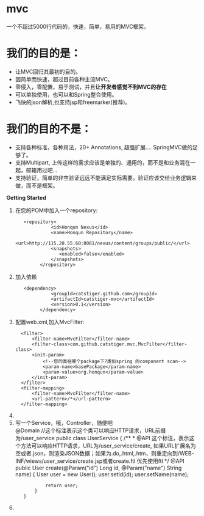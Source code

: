 # mvc
一个不超过5000行代码的，快速，简单，易用的MVC框架。

<div>
<h1>我们的目的是：</h1>
    <ul>
        <li>让MVC回归其最初的目的。</li>
        <li>因简单而快速，超过目前各种主流MVC。</li>
        <li>零侵入，零配置，易于测试，并且<b>让开发者感觉不到MVC的存在</b></li>
        <li>可以单独使用，也可以和Spring整合使用。</li>
        <li>飞快的json解析,也支持jsp和freemarker(推荐)。</li>
    </ul>
<h1>我们的目的不是：</h1>
    <ul>
         <li>支持各种标准，各种用法，20+ Annotations, 超强扩展.... SpringMVC做的足够了。</li>
         <li>支持Multipart, 上传这样的需求应该是单独的、通用的，而不是和业务混在一起，邮箱用过吧...</li>
         <li>支持验证，简单的非空验证远远不能满足实际需要。验证应该交给业务逻辑来做，而不是框架。</li>
    </ul>
</div>
<div>
<strong>Getting Started</strong>

<ol>
   <li>
       在您的POM中加入一个repository:<br>
       
       <repository>
				 <id>Honqun Nexus</id>
				 <name>Honqun Repository</name>
				 <url>http://115.28.55.60:8081/nexus/content/groups/public/</url>
				 <snapshots>
				 	<enabled>false</enabled>
				 </snapshots>
			 </repository>
			
   </li>
   <li>
       加入依赖 <br>
       
       <dependency>
			     <groupId>catstiger.github.com</groupId>
			     <artifactId>catstiger-mvc</artifactId>
			     <version>0.1</version>
			 </dependency>
   </li>
   
   <li>
      配置web.xml,加入MvcFilter:<br>
      
      <filter>
          <filter-name>MvcFilter</filter-name>
          <filter-class>com.github.catstiger.mvc.MvcFilter</filter-class>
          <init-param>
              <!--您的类在哪个package下?类似spring 的component scan-->
              <param-name>basePackage</param-name>
              <param-value>org.honqun</param-value>
          </init-param>
      </filter>
      <filter-mapping>
          <filter-name>MvcFilter</filter-name>
          <url-pattern>/*</url-pattern>
      </filter-mapping>
      
   <li>
   <li>
       写一个Service，哦，Controller，随便吧<br>
       @Domain //这个标注表示这个类可以响应HTTP请求，URL前缀为/user_service
       public class UserService {
           /**
           * @API 这个标注，表示这个方法可以响应HTTP请求，URL为/user_service/create,
             如果URL扩展名为空或者.json，则渲染JSON数据；如果为.do,.html,.htm，则重定向到/WEB-INF/wiews/user_service/create.jsp或者create.ftl
             优先使用ftl
           */
           @API
           public User create(@Param("id") Long id, @Param("name") String name) {
               User user = new User();
               user.setId(id);
               user.setName(name);
               
               return user;
           }
       }
   <li>
</ol>
</div>

